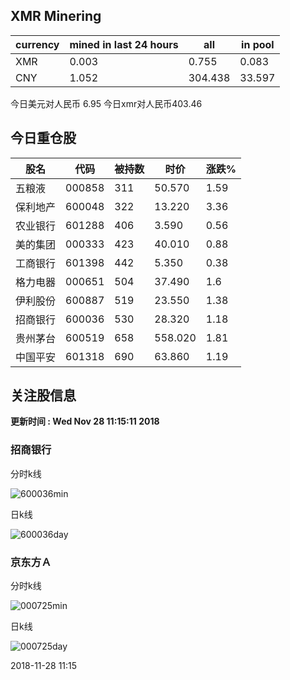 ## XMR Minering

|currency|mined in last 24 hours|all|in pool|
|---|---|---|---|
|XMR|0.003|0.755|0.083|
|CNY|1.052|304.438|33.597|

今日美元对人民币 6.95	今日xmr对人民币403.46


## 今日重仓股 

|股名|代码|被持数|时价|涨跌%|
|---|---|---|---|---|
|五粮液|000858|311|50.570|1.59|
|保利地产|600048|322|13.220|3.36|
|农业银行|601288|406|3.590|0.56|
|美的集团|000333|423|40.010|0.88|
|工商银行|601398|442|5.350|0.38|
|格力电器|000651|504|37.490|1.6|
|伊利股份|600887|519|23.550|1.38|
|招商银行|600036|530|28.320|1.18|
|贵州茅台|600519|658|558.020|1.81|
|中国平安|601318|690|63.860|1.19|

## 关注股信息
**更新时间 : Wed Nov 28 11:15:11 2018**
### 招商银行 
分时k线

![600036min](http://image.sinajs.cn/newchart/min/n/sh600036.gif)

日k线

![600036day](http://image.sinajs.cn/newchart/daily/n/sh600036.gif)

### 京东方Ａ 
分时k线

![000725min](http://image.sinajs.cn/newchart/min/n/sz000725.gif)

日k线

![000725day](http://image.sinajs.cn/newchart/daily/n/sz000725.gif)

2018-11-28 11:15
